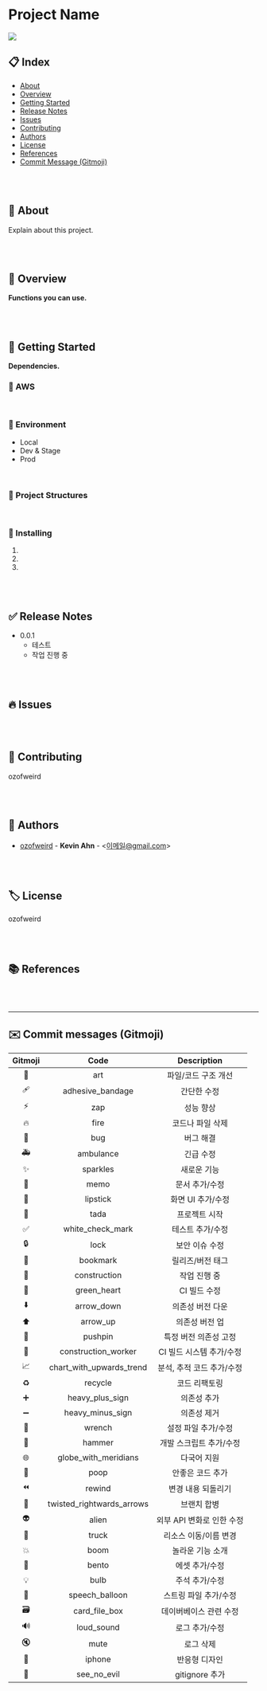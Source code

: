 # Project Name

![](https://img.shields.io/badge/version-0.0.1-brightgreen)

## 📋 Index
- [About](#🎉-about)
- [Overview](#👀-overview)
- [Getting Started](#🚀-getting-started)
- [Release Notes](#✅-release-notes)
- [Issues](#🔥-issues)
- [Contributing](#👥-contributing)
- [Authors](#👤-authors)
- [License](#🏷-license)
- [References](#📚-references)
- [Commit Message (Gitmoji)](#✉️-commit-messages-gitmoji)

</br>
</br>

## 🎉 About
Explain about this project.

</br>
</br>

## 👀 Overview
**Functions you can use.**

</br>
</br>

## 🚀 Getting Started
**Dependencies.**

### 🔹 AWS

</br>

### 🔹 Environment
- Local
- Dev & Stage
- Prod

</br>

### 🔹 Project Structures

</br>

### 🔹 Installing
1.
2.
3.

</br>
</br>

## ✅ Release Notes
* 0.0.1
    * 테스트
    * 작업 진행 중

</br>
</br>

## 🔥 Issues

</br>
</br>

## 👥 Contributing
ozofweird

</br>
</br>

## 👤 Authors
- [ozofweird](https://github.com/ozofweird) - **Kevin Ahn** - <이메일@gmail.com>

</br>
</br>

## 🏷 License
ozofweird

</br>
</br>

## 📚 References

</br>
</br>

---

## ✉️ Commit messages (Gitmoji)

|Gitmoji|Code|Description|
|:-----:|:---:|:--------:|
|🎨|art|파일/코드 구조 개선|
|🩹|adhesive_bandage|간단한 수정|
|⚡️|zap|성능 향상|
|🔥️|fire|코드나 파일 삭제|
|🐛️|bug|버그 해결|
|🚑️|ambulance|긴급 수정|
|✨️|sparkles|새로운 기능|
|📝️|memo|문서 추가/수정|
|💄️|lipstick|화면 UI 추가/수정|
|🎉️|tada|프로젝트 시작|
|✅️|white_check_mark|테스트 추가/수정|
|🔒️|lock|보안 이슈 수정|
|🔖️|bookmark|릴리즈/버전 태그|
|🚧|construction|작업 진행 중|
|💚|green_heart|CI 빌드 수정|
|⬇️|arrow_down|의존성 버전 다운|
|⬆️|arrow_up|의존성 버전 업|
|📌|pushpin|특정 버전 의존성 고정|
|👷|construction_worker|CI 빌드 시스템 추가/수정|
|📈|chart_with_upwards_trend|분석, 추적 코드 추가/수정|
|♻️|recycle|코드 리팩토링|
|➕|heavy_plus_sign|의존성 추가|
|➖|heavy_minus_sign|의존성 제거|
|🔧|wrench|설정 파일 추가/수정|
|🔨|hammer|개발 스크립트 추가/수정|
|🌐|globe_with_meridians|다국어 지원|
|💩|poop|안좋은 코드 추가|
|⏪|rewind|변경 내용 되돌리기|
|🔀|twisted_rightwards_arrows|브랜치 합병|
|👽|alien|외부 API 변화로 인한 수정|
|🚚|truck|리소스 이동/이름 변경|
|💥|boom|놀라운 기능 소개|
|🍱|bento|에셋 추가/수정|
|💡|bulb|주석 추가/수정|
|💬|speech_balloon|스트링 파일 추가/수정|
|🗃|card_file_box|데이버베이스 관련 수정|
|🔊|loud_sound|로그 추가/수정|
|🔇|mute|로그 삭제|
|📱|iphone|반응형 디자인|
|🙈|see_no_evil|gitignore 추가|
